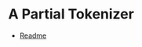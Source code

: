 # A Partial Tokenizer
- [Readme](https://github.com/wangjy38/Computer_Architecture_A_Partial_Tokenizer/blob/master/tokenizer.pdf)


